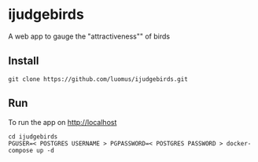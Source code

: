 # ijudgebirds

A web app to gauge the "attractiveness"" of birds

## Install
```
git clone https://github.com/luomus/ijudgebirds.git
```

## Run
To run the app on [http://localhost](http://localhost) 
```
cd ijudgebirds
PGUSER=< POSTGRES USERNAME > PGPASSWORD=< POSTGRES PASSWORD > docker-compose up -d
```
